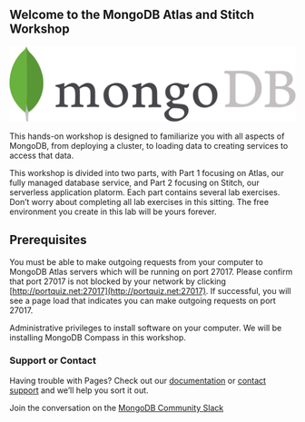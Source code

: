 ## Welcome to the MongoDB Atlas and Stitch Workshop

![MongoDB](./images/00-mongodb-logo.jpg "MongoDB")

This hands-on workshop is designed to familiarize you with all aspects of MongoDB, from deploying a cluster, to loading data to creating services to access that data. 

This workshop is divided into two parts, with Part 1 focusing on Atlas, our fully managed database service, and Part 2 focusing on Stitch, our serverless application platorm. Each part contains several lab exercises. Don’t worry about completing all lab exercises in this sitting. The free environment you create in this lab will be yours forever. 

## Prerequisites

You must be able to make outgoing requests from your computer to MongoDB Atlas servers which will be running on port 27017. Please confirm that port 27017 is not blocked by your network by clicking [http://portquiz.net:27017](http://portquiz.net:27017). If successful, you will see a page load that indicates you can make outgoing requests on port 27017.

Administrative privileges to install software on your computer. We will be installing MongoDB Compass in this workshop.

### Support or Contact

Having trouble with Pages? Check out our [documentation](https://docs.mongodb.com/) or [contact support](https://mongodb.com/support) and we’ll help you sort it out.

Join the conversation on the [MongoDB Community Slack](https://launchpass.com/mongo-db)
